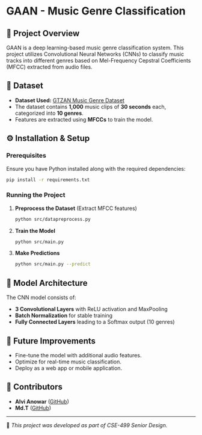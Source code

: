 # GAAN - Music Genre Classification

## 📌 Project Overview
GAAN is a deep learning-based music genre classification system. This project utilizes Convolutional Neural Networks (CNNs) to classify music tracks into different genres based on Mel-Frequency Cepstral Coefficients (MFCC) extracted from audio files.

## 🎵 Dataset
- **Dataset Used:** [GTZAN Music Genre Dataset](https://www.kaggle.com/andradaolteanu/gtzan-dataset-music-genre-classification)
- The dataset contains **1,000** music clips of **30 seconds** each, categorized into **10 genres**.
- Features are extracted using **MFCCs** to train the model.

## ⚙️ Installation & Setup
### Prerequisites
Ensure you have Python installed along with the required dependencies:

```bash
pip install -r requirements.txt
```

### Running the Project
1. **Preprocess the Dataset** (Extract MFCC features)
   ```bash
   python src/datapreprocess.py
   ```
2. **Train the Model**
   ```bash
   python src/main.py
   ```
3. **Make Predictions**
   ```bash
   python src/main.py --predict
   ```

## 🧠 Model Architecture
The CNN model consists of:
- **3 Convolutional Layers** with ReLU activation and MaxPooling
- **Batch Normalization** for stable training
- **Fully Connected Layers** leading to a Softmax output (10 genres)

## 🚀 Future Improvements
- Fine-tune the model with additional audio features.
- Optimize for real-time music classification.
- Deploy as a web app or mobile application.

## 🤝 Contributors
- **Alvi Anowar** ([GitHub](https://github.com/alvianowar))
- **Md.T** ([GitHub](https://github.com/MdTausifulBari))

---
📌 *This project was developed as part of CSE-499 Senior Design.*

